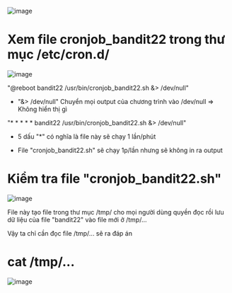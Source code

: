 ![image](https://github.com/user-attachments/assets/de066524-124a-405d-ab99-8ee8fa45fb57)

# Xem file cronjob_bandit22 trong thư mục /etc/cron.d/
![image](https://github.com/user-attachments/assets/7af1debe-8128-4cd8-919d-1f219dbe479d)

"@reboot bandit22 /usr/bin/cronjob_bandit22.sh &> /dev/null"    

- "&> /dev/null" Chuyển mọi output của chương trình vào /dev/null => Không hiển thị gì

"* * * * * bandit22 /usr/bin/cronjob_bandit22.sh &> /dev/null"

- 5 dấu "*" có nghĩa là file này sẽ chạy 1 lần/phút

- File "cronjob_bandit22.sh" sẽ chạy 1p/lần nhưng sẽ không in ra output

# Kiểm tra file "cronjob_bandit22.sh"

![image](https://github.com/user-attachments/assets/5d45dd35-0fdb-45c2-bbe9-aa650b8c2be3)

File này tạo file trong thư mục /tmp/ cho mọi người dùng quyền đọc rồi lưu dữ liệu của file "bandit22" vào file mới ở /tmp/...

Vậy ta chỉ cần đọc file /tmp/... sẽ ra đáp án

# cat /tmp/...

![image](https://github.com/user-attachments/assets/ba083745-2e2c-4293-acaf-9441dba7366f)
